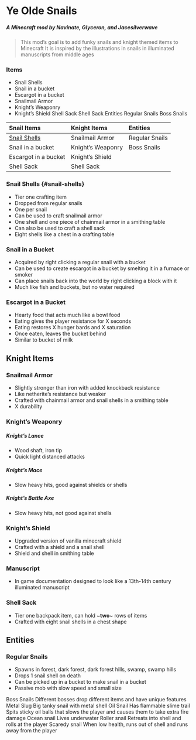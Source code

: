 # Ye Olde Snails
##### A Minecraft mod by Navinate, Glyceron, and Jacesilverwave
> This mod’s goal is to add funky snails and knight themed items to Minecraft
> It is inspired by the illustrations in snails in illuminated manuscripts from middle ages

### Items
- Snail Shells
- Snail in a bucket
- Escargot in a bucket
- Snailmail Armor
- Knight’s Weaponry
- Knight’s Shield
Shell Sack
Shell Sack
Entities
Regular Snails
Boss Snails

| Snail Items          | Knight Items       | Entities       |
| :---                 | :----              | :---           |
| [Snail Shells](#snail-shells)         | Snailmail Armor    | Regular Snails |
| Snail in a bucket    | Knight’s Weaponry  | Boss Snails    |
| Escargot in a bucket | Knight’s Shield    |                |
| Shell Sack           | Shell Sack         |                |



### Snail Shells {#snail-shells}
- Tier one crafting item
- Dropped from regular snails
- One per snail
- Can be used to craft snailmail armor
- One shell and one piece of chainmail armor in a smithing table
- Can also be used to craft a shell sack
- Eight shells like a chest in a crafting table

### Snail in a Bucket
- Acquired by right clicking a regular snail with a bucket
- Can be used to create escargot in a bucket by smelting it in a furnace or smoker
- Can place snails back into the world by right clicking a block with it
- Much like fish and buckets, but no water required

### Escargot in a Bucket
- Hearty food that acts much like a bowl food
- Eating gives the player resistance for X seconds
- Eating restores X hunger bards and X saturation
- Once eaten, leaves the bucket behind
- Similar to bucket of milk

## Knight Items

### Snailmail Armor
- Slightly stronger than iron with added knockback resistance
- Like netherite’s resistance but weaker
- Crafted with chainmail armor and snail shells in a smithing table
- X durability

### Knight’s Weaponry
##### Knight’s Lance
- Wood shaft, iron tip
- Quick light distanced attacks
##### Knight’s Mace
- Slow heavy hits, good against shields or shells
##### Knight’s Battle Axe
- Slow heavy hits, not good against shells

### Knight’s Shield
- Upgraded version of vanilla minecraft shield
- Crafted with a shield and a snail shell
- Shield and shell in smithing table

### Manuscript
- In game documentation designed to look like a 13th-14th century illuminated manuscript

### Shell Sack
- Tier one backpack item, can hold ~**two**~ rows of items
- Crafted with eight snail shells in a chest shape

## Entities

### Regular Snails
- Spawns in forest, dark forest, dark forest hills, swamp, swamp hills
- Drops 1 snail shell on death
- Can be picked up in a bucket to make snail in a bucket
- Passive mob with slow speed and small size

Boss Snails
Different bosses drop different items and have unique features
Metal Slug
Big tanky snail with metal shell
Oil Snail
Has flammable slime trail
Spits sticky oil balls that slows the player and causes them to take extra fire damage
Ocean snail
Lives underwater
Roller snail
Retreats into shell and rolls at the player
Scaredy snail
When low health, runs out of shell and runs away from the player



